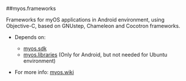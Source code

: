 ##myos.frameworks

Frameworks for myOS applications in Android environment, using Objective-C, based on GNUstep, Chameleon and Cocotron frameworks.

* Depends on:
  * [myos.sdk](https://github.com/amraboelela/myos.sdk)
  * [myos.libraries](https://github.com/amraboelela/myos.libraries) (Only for Android, but not needed for Ubuntu environment)

* For more info:
[myos.wiki](https://github.com/amraboelela/myos/wiki)
